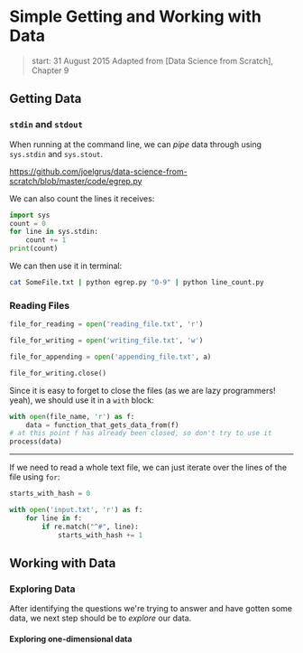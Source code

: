 <!-- toc -->

# Simple Getting and Working with Data
 > start: 31 August 2015
 > Adapted from [Data Science from Scratch], Chapter 9

## Getting Data

### `stdin` and `stdout`
When running at the command line, we can *pipe* data through using `sys.stdin` and `sys.stout`. 

https://github.com/joelgrus/data-science-from-scratch/blob/master/code/egrep.py

We can also count the lines it receives:
```python
import sys
count = 0
for line in sys.stdin:
	count += 1
print(count)
```
We can then use it in terminal:
```bash
cat SomeFile.txt | python egrep.py "0-9" | python line_count.py
```

### Reading Files

```python
file_for_reading = open('reading_file.txt', 'r')

file_for_writing = open('writing_file.txt', 'w')

file_for_appending = open('appending_file.txt', a)

file_for_writing.close()
```

Since it is easy to forget to close the files (as we are lazy programmers! yeah), we should use it in a `with` block:

```python
with open(file_name, 'r') as f:
	data = function_that_gets_data_from(f)
# at this point f has already been closed, so don't try to use it
process(data)
```

---

If we need to read a whole text file, we can just iterate over the lines of the file using `for`:
```python
starts_with_hash = 0

with open('input.txt', 'r') as f:
	for line in f:
		if re.match("^#", line):
			starts_with_hash += 1
```

## Working with Data

### Exploring Data
After identifying the questions we're trying to answer and have gotten some data, we next step should be to *explore* our data. 

#### Exploring one-dimensional data

